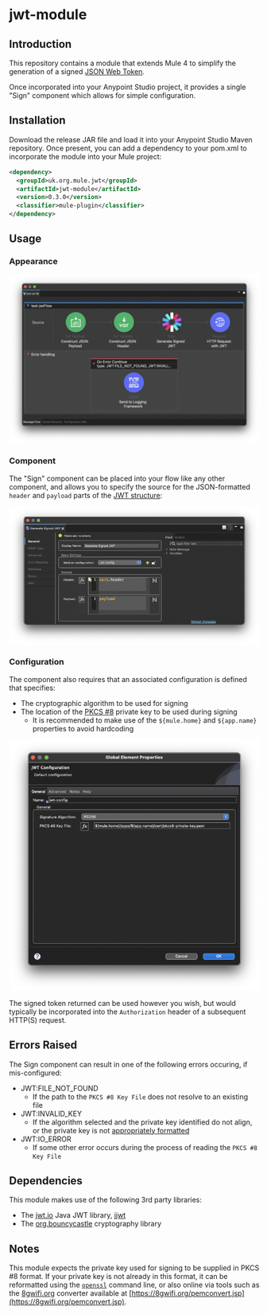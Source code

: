# jwt-module
## Introduction

This repository contains a module that extends Mule 4 to simplify the generation of a signed [JSON Web Token](https://en.wikipedia.org/wiki/JSON_Web_Token).

Once incorporated into your Anypoint Studio project, it provides a single "Sign" component which allows for simple configuration.

## Installation

Download the release JAR file and load it into your Anypoint Studio Maven repository. Once present, you can add a dependency to your pom.xml to incorporate the module into your Mule project:

```xml
<dependency>
  <groupId>uk.org.mule.jwt</groupId>
  <artifactId>jwt-module</artifactId>
  <version>0.3.0</version>
  <classifier>mule-plugin</classifier>
</dependency>
```

## Usage

### Appearance

![JWT Flow](/images/jwt-flow.png)

### Component

The "Sign" component can be placed into your flow like any other component, and allows you to specify the source for the JSON-formatted `header` and `payload` parts of the [JWT structure](https://en.wikipedia.org/wiki/JSON_Web_Token#Structure):

![Sign parameters](/images/sign-parameters.png)

### Configuration

The component also requires that an associated configuration is defined that specifies:

+ The cryptographic algorithm to be used for signing
+ The location of the [PKCS #8](https://en.wikipedia.org/wiki/PKCS_8) private key to be used during signing
    + It is recommended to make use of the `${mule.home}` and `${app.name}` properties to avoid hardcoding

![Configuration](/images/config-parameters.png)

The signed token returned can be used however you wish, but would typically be incorporated into the `Authorization` header of a subsequent HTTP(S) request.

## Errors Raised

The Sign component can result in one of the following errors occuring, if mis-configured:

+ JWT:FILE_NOT_FOUND
    + If the path to the `PKCS #8 Key File` does not resolve to an existing file
+ JWT:INVALID_KEY
    + If the algorithm selected and the private key identified do not align, or the private key is not [appropriately formatted](#notes)
+ JWT:IO_ERROR
    + If some other error occurs during the process of reading the `PKCS #8 Key File`

## Dependencies

This module makes use of the following 3rd party libraries:

+ The [jwt.io](https://jwt.io/) Java JWT library, [jjwt](https://github.com/jwtk/jjwt)
+ The [org.bouncycastle](https://www.bouncycastle.org/) cryptography library

## Notes

This module expects the private key used for signing to be supplied in PKCS #8 format. If your private key is not already in this format, it can be reformatted using the [`openssl`](https://www.openssl.org/docs/man1.1.1/man1/openssl-pkcs8.html) command line, or also online via tools such as the [8gwifi.org](https://8gwifi.org/) converter available at [https://8gwifi.org/pemconvert.jsp](https://8gwifi.org/pemconvert.jsp).